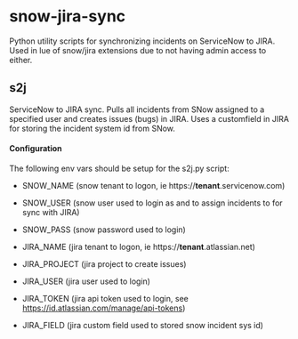 # snow-jira-sync
Python utility scripts for synchronizing incidents on ServiceNow to JIRA. Used in lue of snow/jira extensions due to not having admin access to either.

## s2j
ServiceNow to JIRA sync. Pulls all incidents from SNow assigned to a specified user and creates issues (bugs) in JIRA. Uses a customfield in JIRA for storing the incident system id from SNow.

#### Configuration
The following env vars should be setup for the s2j.py script:
* SNOW_NAME (snow tenant to logon, ie https://**tenant**.servicenow.com)
* SNOW_USER (snow user used to login as and to assign incidents to for sync with JIRA)
* SNOW_PASS (snow password used to login)

* JIRA_NAME (jira tenant to logon, ie https://**tenant**.atlassian.net)
* JIRA_PROJECT (jira project to create issues)
* JIRA_USER (jira user used to login)
* JIRA_TOKEN (jira api token used to login, see https://id.atlassian.com/manage/api-tokens)
* JIRA_FIELD (jira custom field used to stored snow incident sys id)
